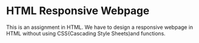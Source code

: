 # HTML Responsive Webpage
This is an assignment in HTML.
We have to design a responsive webpage in HTML without using 
CSS{Cascading Style Sheets)and functions.
